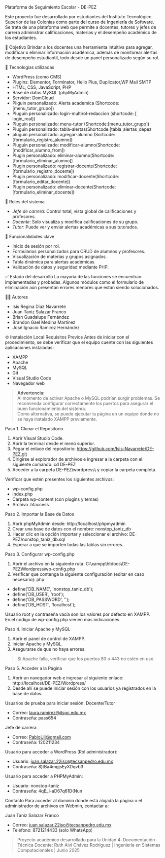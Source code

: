 Plataforma de Seguimiento Escolar - DE-PEZ

Este proyecto fue desarrollado por estudiantes del Instituto Tecnológico Superior de las Colonias como parte del curso de Ingeniería de Software. Se trata de una plataforma web que permite a docentes, tutores y jefes de carrera administrar calificaciones, materias y el desempeño académico de los estudiantes.

🎯 Objetivo
Brindar a los docentes una herramienta intuitiva para agregar, modificar o eliminar información académica, además de monitorear alertas de desempeño estudiantil, todo desde un panel personalizado según su rol.

🧱 Tecnologías utilizadas
- WordPress (como CMS)
- Plugins: Elementor, Forminator, Hello Plus, Duplicator,WP Mail SMTP
- HTML, CSS, JavaScript, PHP
- Base de datos MySQL (phpMyAdmin)
- Servidor: DomCloud
- Pliguin personalizado: Alerta academica (Shortcode: [menu_tutor_grupo])
- Pluguin personalizado: login-multirol-redaccion (shortcode: [ login_real])
- Pluguin personalizado: menu-tutor (Shortcode:[menu_tutor_grupo])
- Pluguin personalizado: tabla-alertas(Shortcode:[tabla_alertas_depez
- pluguin personalizado: agregar-alumno (Sortcode:[formulario_registro_alumno])
- Pluguin personalizado: modificar-alumno(Shortcode:[modificar_alumno_from])
- Plugin personalizado: eliminar-alumno(Shortcode:[formulario_eliminar_alumno])
- Plugin personalizado: registrar-docente(Shortcode:[formulario_registro_docente])
- Plugin personalizado: modificar-docente(Shortcode:[formulario_editar_docente])
- Plugin personalizado: eliminar-docente(Shortcode:[formulario_eliminar_docente])

🔐 Roles del sistema
- *Jefe de carrera*: Control total, vista global de calificaciones y profesores.
- *Docente*: Solo visualiza y modifica calificaciones de su grupo.
- *Tutor*: Puede ver y enviar alertas académicas a sus tutorados.

📁 Funcionalidades clave
- Inicio de sesión por rol.
- Formularios personalizados para CRUD de alumnos y profesores.
- Visualización de materias y grupos asignados.
- Tabla dinámica para alertas académicas.
- Validación de datos y seguridad mediante PHP.

✅ Estado del desarrollo
La mayoría de las funciones se encuentran implementadas y probadas. Algunos módulos como el formulario de eliminación aún presentan errores menores que están siendo solucionados.

👨‍💻 Autores
- Isis Regina Díaz Navarrete
- Juan Taniz Salazar Franco
- Brian Guadalupe Fernández
- Brandon Gael Medina Martínez
- José Ignacio Ramirez Hernández

 ⚙️ Instalación Local
Requisitos Previos
Antes de iniciar con el procedimiento, se debe verificar que el equipo cuente con las siguientes aplicaciones instaladas:
- XAMPP  
- Apache  
- MySQL  
- Git  
- Visual Studio Code  
- Navegador web  

> **Advertencia**:  
> Al momento de activar Apache o MySQL podrían surgir problemas. Se recomienda configurar correctamente los puertos para asegurar el buen funcionamiento del sistema.  
> Como alternativa, se puede ejecutar la página en un equipo donde no se haya instalado XAMPP previamente.

 Paso 1. Clonar el Repositorio
1. Abrir Visual Studio Code.  
2. Abrir la terminal desde el menú superior.  
3. Pegar el enlace del repositorio: https://github.com/Isis-Navarrete/DE-PEZ.git
4. Dirigirse al explorador de archivos e ingresar a la carpeta con el siguiente comando: cd DE-PEZ
5. Acceder a la carpeta DE-PEZ\wordpress\ y copiar la carpeta completa.

 Verificar que estén presentes los siguientes archivos:
- wp-config.php  
- index.php
- Carpeta wp-content (con plugins y temas)  
- Archivo .htaccess  

 Paso 2. Importar la Base de Datos
1. Abrir phpMyAdmin desde: http://localhost/phpmyadmin
2. Crear una base de datos con el nombre: nonstop_taniz_db
3. Hacer clic en la opción Importar y seleccionar el archivo: DE-PEZ/nonstop_taniz_db.sql
4. Esperar a que se importen todas las tablas sin errores.

 Paso 3. Configurar wp-config.php
1. Abrir el archivo en la siguiente ruta: C:\xampp\htdocs\DE-PEZ\Wordpress\wp-config.php
2. Verificar que contenga la siguiente configuración (editar en caso necesario): php
- define('DB_NAME', 'nonstop_taniz_db');
- define('DB_USER', 'root');
- define('DB_PASSWORD', '');
- define('DB_HOST', 'localhost');

Usuario root y contraseña vacía son los valores por defecto en XAMPP.  
En el código de wp-config.php vienen más indicaciones.

 Paso 4. Iniciar Apache y MySQL
1. Abrir el panel de control de XAMPP.  
2. Iniciar Apache y MySQL.  
3. Asegurarse de que no haya errores.
>  Si Apache falla, verificar que los puertos 80 o 443 no estén en uso.

Paso 5. Acceder a la Página
1. Abrir un navegador web e ingresar al siguiente enlace: http://localhost/DE-PEZ/Wordpress/
2. Desde allí se puede iniciar sesión con los usuarios ya registrados en la base de datos.

 Usuarios de prueba para iniciar sesión:
Docente/Tutor  
- Correo: laura.ramirez@itspc.edu.mx
- Contraseña: pass654

Jefe de carrera  
- Correo: PabloUli@gmail.com  
- Contraseña: 120211234

 Usuario para acceder a WordPress (Rol administrador):
- Usuario: juan.salazar.22isc@tecsanpedro.edu.mx  
- Contraseña: 8)tBa4mgjsEyXDqvb3

 Usuario para acceder a PHPMyAdmin:
- Usuario: nonstop-taniz  
- Contraseña: 4qE_I-aD67q61D(Nun

Contacto
Para acceder al dominio donde está alojada la página o el administrador de archivos en Webmin, contactar a:

Juan Taniz Salazar Franco  
- Correo: juan.salazar.22isc@tecsanpedro.edu.mx  
- Teléfono: 8721214433 (solo WhatsApp)


> Proyecto académico desarrollado para la Unidad 4: Documentación Técnica
> Docente: Ruth Aivi Chávez Rodríguez | Ingeniería en Sistemas Computacionales | Junio 2025
